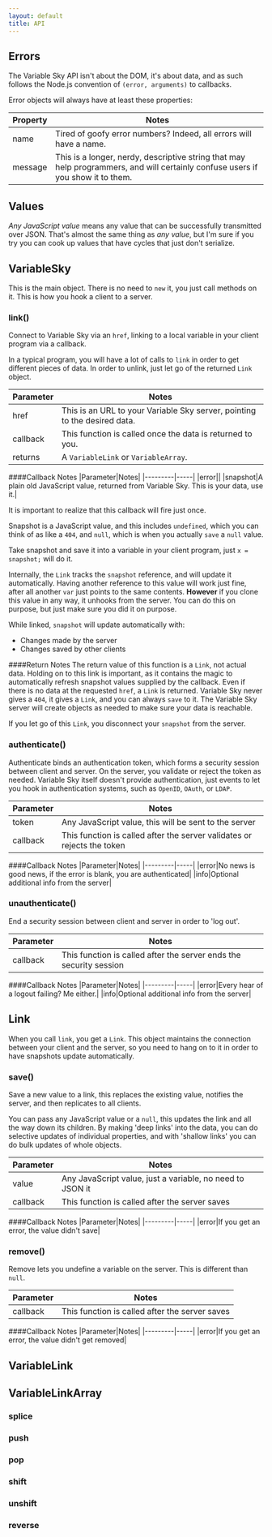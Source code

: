 ```yaml
---
layout: default
title: API
---
```


## Errors
The Variable Sky API isn't about the DOM, it's about data, and as such
follows the Node.js convention of `(error, arguments)` to callbacks.

Error objects will always have at least these properties:

|Property|Notes|
|---------|-----|
|name|Tired of goofy error numbers? Indeed, all errors will have a name.|
|message|This is a longer, nerdy, descriptive string that may help programmers, and will certainly confuse users if you show it to them.|

## Values
_Any JavaScript value_ means any value that can be successfully
transmitted over JSON. That's almost the same thing as _any value_, but
I'm sure if you try you can cook up values that have cycles that just
don't serialize.

## VariableSky
This is the main object. There is no need to `new` it, you
just call methods on it. This is how you hook a client to a server.

### link()
Connect to Variable Sky via an `href`, linking to a local variable in
your client program via a callback.

In a typical program, you will have a lot of calls to `link` in order to
get different pieces of data. In order to unlink, just let go of the
returned `Link` object.

|Parameter|Notes|
|---------|-----|
|href|This is an URL to your Variable Sky server, pointing to the desired data.|
|callback|This function is called once the data is returned to you.|
|returns|A `VariableLink` or `VariableArray`.|

####Callback Notes
|Parameter|Notes|
|---------|-----|
|error||
|snapshot|A plain old JavaScript value, returned from Variable Sky. This is your data, use it.|

It is important to realize that this callback will fire just once.

Snapshot is a JavaScript value, and this includes `undefined`, which you
can think of as like a `404`, and `null`, which is when you actually
`save` a `null` value.

Take snapshot and save it into a variable in your client program, just
`x = snapshot;` will do it.

Internally, the `Link` tracks the `snapshot` reference, and will update
it automatically. Having another reference to this value will work just
fine, after all another `var` just points to the same contents.
**However** if you clone this value in any way, it unhooks from the
server. You can do this on purpose, but just make sure you did it on
purpose.

While linked, `snapshot` will update automatically with:

* Changes made by the server
* Changes saved by other clients

####Return Notes
The return value of this function is a `Link`, not actual data. Holding
on to this link is important, as it contains the magic to automatically
refresh snapshot values supplied by the callback. Even if there is no
data at the requested `href`, a `Link` is returned. Variable Sky
never gives a `404`, it gives a `Link`, and you can always `save` to it.
The Variable Sky server will create objects as needed to make sure your
data is reachable.

If you let go of this `Link`, you disconnect your `snapshot` from the
server.

### authenticate()
Authenticate binds an authentication token, which forms a security
session between client and server. On the server, you validate or reject
the token as needed. Variable Sky itself doesn't provide authentication,
just events to let you hook in authentication systems, such as `OpenID`,
`OAuth`, or `LDAP`.

|Parameter|Notes|
|---------|-----|
|token|Any JavaScript value, this will be sent to the server|
|callback|This function is called after the server validates or rejects the token|

####Callback Notes
|Parameter|Notes|
|---------|-----|
|error|No news is good news, if the error is blank, you are authenticated|
|info|Optional additional info from the server|

### unauthenticate()
End a security session between client and server in order to 'log out'.

|Parameter|Notes|
|---------|-----|
|callback|This function is called after the server ends the security session|

####Callback Notes
|Parameter|Notes|
|---------|-----|
|error|Every hear of a logout failing? Me either.|
|info|Optional additional info from the server|

## Link
When you call `link`, you get a `Link`. This object maintains the
connection between your client and the server, so you need to hang on to
it in order to have snapshots update automatically.

### save()
Save a new value to a link, this replaces the existing value, notifies
the server, and then replicates to all clients.

You can pass any JavaScript value or a `null`, this updates the link and
all the way down its children. By making 'deep links' into the data, you
can do selective updates of individual properties, and with 'shallow
links' you can do bulk updates of whole objects.

|Parameter|Notes|
|---------|-----|
|value|Any JavaScript value, just a variable, no need to JSON it|
|callback|This function is called after the server saves|

####Callback Notes
|Parameter|Notes|
|---------|-----|
|error|If you get an error, the value didn't save|

### remove()
Remove lets you undefine a variable on the server. This is different
than `null`.

|Parameter|Notes|
|---------|-----|
|callback|This function is called after the server saves|

####Callback Notes
|Parameter|Notes|
|---------|-----|
|error|If you get an error, the value didn't get removed|

## VariableLink
## VariableLinkArray
### splice
### push
### pop
### shift
### unshift
### reverse


